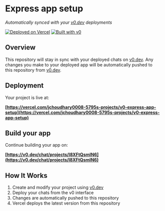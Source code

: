 # Express app setup

*Automatically synced with your [v0.dev](https://v0.dev) deployments*

[![Deployed on Vercel](https://img.shields.io/badge/Deployed%20on-Vercel-black?style=for-the-badge&logo=vercel)](https://vercel.com/jchoudhary0008-5795s-projects/v0-express-app-setup)
[![Built with v0](https://img.shields.io/badge/Built%20with-v0.dev-black?style=for-the-badge)](https://v0.dev/chat/projects/I8XFtQsmlN6)

## Overview

This repository will stay in sync with your deployed chats on [v0.dev](https://v0.dev).
Any changes you make to your deployed app will be automatically pushed to this repository from [v0.dev](https://v0.dev).

## Deployment

Your project is live at:

**[https://vercel.com/jchoudhary0008-5795s-projects/v0-express-app-setup](https://vercel.com/jchoudhary0008-5795s-projects/v0-express-app-setup)**

## Build your app

Continue building your app on:

**[https://v0.dev/chat/projects/I8XFtQsmlN6](https://v0.dev/chat/projects/I8XFtQsmlN6)**

## How It Works

1. Create and modify your project using [v0.dev](https://v0.dev)
2. Deploy your chats from the v0 interface
3. Changes are automatically pushed to this repository
4. Vercel deploys the latest version from this repository